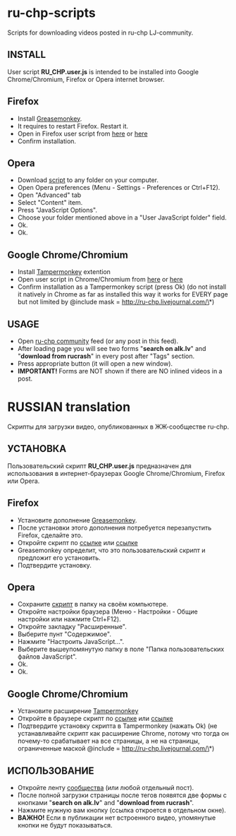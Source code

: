 ru-chp-scripts
==============

Scripts for downloading videos posted in ru-chp LJ-community.

INSTALL
----------
User script **RU\_CHP.user.js** is intended to be installed into Google Chrome/Chromium,
Firefox or Opera internet browser.

Firefox
-----
* Install <a href="https://addons.mozilla.org/en-US/firefox/addon/greasemonkey/">Greasemonkey</a>.
* It requires to restart Firefox. Restart it.
* Open in Firefox user script from <a href="https://github.com/ashumkin/ru-chp-scripts/raw/master/RU_CHP.user.js">here</a> or <a href="http://userscripts.org/scripts/source/137824.user.js">here</a>
* Confirm installation.

Opera
-----
* Download <a href="https://github.com/ashumkin/ru-chp-scripts/raw/master/RU_CHP.user.js">script</a> to any folder on your computer.
* Open Opera preferences (Menu - Settings - Preferences or Ctrl+F12).
* Open "Advanced" tab
* Select "Content" item.
* Press "JavaScript Options".
* Choose your folder mentioned above in a "User JavaScript folder" field.
* Ok.
* Ok.

Google Chrome/Chromium
-----
* Install <a href="https://chrome.google.com/webstore/detail/dhdgffkkebhmkfjojejmpbldmpobfkfo">Tampermonkey</a> extention
* Open user script in Chrome/Chromium from <a href="https://github.com/ashumkin/ru-chp-scripts/raw/master/RU_CHP.user.js">here</a> or <a href="http://userscripts.org/scripts/source/137824.user.js">here</a>
* Confirm installation as a Tampermonkey script (press Ok) (do not install it natively in Chrome as far as installed this way it works for EVERY page but not limited by @include mask = http://ru-chp.livejournal.com/\*)

USAGE
----------
* Open <a href="http://ru-chp.livejournal.com">ru-chp community</a> feed (or any post in this feed).
* After loading page you will see two forms "**search on alk.lv**" and "**download from rucrash**" in every post after "Tags" section.
* Press appropriate button (it will open a new window).
* **IMPORTANT!** Forms are NOT shown if there are NO inlined videos in a post.

RUSSIAN translation
==============
Скрипты для загрузки видео, опубликованных в ЖЖ-сообществе ru-chp.

УСТАНОВКА
-----
Пользовательский скрипт **RU\_CHP.user.js** предназначен для использования в интернет-браузерах Google Chrome/Chromium,
Firefox или Opera.

Firefox
-----
* Установите дополнение <a href="https://addons.mozilla.org/en-US/firefox/addon/greasemonkey/">Greasemonkey</a>.
* После установки этого дополнения потребуется перезапустить Firefox, сделайте это.
* Откройте скрипт по <a href="https://github.com/ashumkin/ru-chp-scripts/raw/master/RU_CHP.user.js">ссылке</a> или <a href="http://userscripts.org/scripts/source/137824.user.js">ссылке</a>
* Greasemonkey определит, что это пользовательский скрипт и предложит его установить.
* Подтвердите установку.

Opera
-----
* Сохраните <a href="https://github.com/ashumkin/ru-chp-scripts/raw/master/RU_CHP.user.js">скрипт</a> в папку на своём компьютере.
* Откройте настройки браузера (Меню - Настройки - Общие настройки или нажмите Ctrl+F12).
* Откройте закладку "Расширенные".
* Выберите пунт "Содержимое".
* Нажмите "Настроить JavaScript...".
* Выберите вышеупомянутую папку в поле "Папка пользовательских файлов JavaScript".
* Ok.
* Ok.

Google Chrome/Chromium
-----
* Установите расширение <a href="https://chrome.google.com/webstore/detail/dhdgffkkebhmkfjojejmpbldmpobfkfo">Tampermonkey</a>
* Откройте в браузере скрипт по <a href="https://github.com/ashumkin/ru-chp-scripts/raw/master/RU_CHP.user.js">ссылке</a> или <a href="http://userscripts.org/scripts/source/137824.user.js">ссылке</a>
* Подтвердите установку скрипта в Tampermonkey (нажать Ok) (не устанавливайте скрипт как расширение Chrome, потому что тогда он почему-то срабатывает на все страницы, а не на страницы, ограниченные маской @include = http://ru-chp.livejournal.com/\*)

ИСПОЛЬЗОВАНИЕ
----------
* Откройте ленту <a href="http://ru-chp.livejournal.com">сообщества</a> (или любой отдельный пост).
* После полной загрузки страницы после тегов появятся две формы с кнопками "**search on alk.lv**" and "**download from rucrash**".
* Нажмите нужную вам кнопку (ссылка откроется в отдельном окне).
* **ВАЖНО!** Если в публикации нет встроенного видео, упомянутые кнопки не будут показываться.

